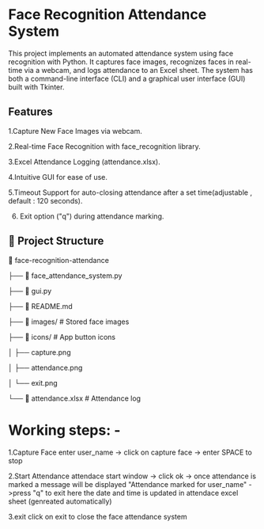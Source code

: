 # Face Recognition Attendance System

This project implements an automated attendance system using face recognition with Python. It captures face images, recognizes faces in real-time via a webcam, and logs attendance to an Excel sheet. The system has both a command-line interface (CLI) and a graphical user interface (GUI) built with Tkinter.

## Features

1.Capture New Face Images via webcam.

2.Real-time Face Recognition with face_recognition library.

3.Excel Attendance Logging (attendance.xlsx).

4.Intuitive GUI for ease of use.

5.Timeout Support for auto-closing attendance after a set time(adjustable , default : 120 seconds).

6. Exit option ("q") during attendance marking.

## 📁 Project Structure

📂 face-recognition-attendance

├── 📜 face_attendance_system.py

├── 📜 gui.py

├── 📜 README.md

├── 📁 images/ # Stored face images

├── 📁 icons/ # App button icons

│ ├── capture.png

│ ├── attendance.png

│ └── exit.png

└── 📜 attendance.xlsx # Attendance log


# Working steps: -

1.Capture Face
enter user_name -> click on capture face -> enter SPACE to stop

2.Start Attendance
attendace start window -> click ok -> once attendance is marked a message will be displayed "Attendance marked for user_name" ->press "q" to exit
here the date and time is updated in attendace excel sheet (genreated automatically)

3.exit
click on exit to close the face attendance system



